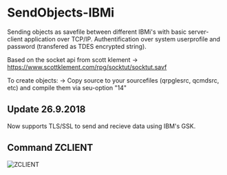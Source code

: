 # SendObjects-IBMi

Sending objects as savefile between different IBMi's with basic server-client application over TCP/IP.
Authentification over system userprofile and password (transfered as TDES encrypted string).


Based on the socket api from scott klement
 -> https://www.scottklement.com/rpg/socktut/socktut.savf

To create objects:
 -> Copy source to your sourcefiles (qrpglesrc, qcmdsrc, etc) and compile them via seu-option "14"


## Update 26.9.2018
Now supports TLS/SSL to send and recieve data using IBM's GSK.

## Command ZCLIENT
![ZCLIENT](https://raw.githubusercontent.com/PantalonOrange/SendObjects-IBMi/ZCLIENT.gif)

